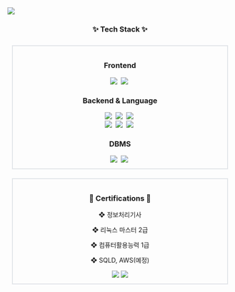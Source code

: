 <img src="https://capsule-render.vercel.app/api?type=wave&color=auto&height=300&section=header&text=SeokHun's%20GitHub&fontSize=90" />

<h3 align="center">✨ Tech Stack ✨</h3>

<div align="center" style="display: flex; flex-wrap: wrap; align-items: flex-start; justify-content: center;">
  <div style="flex: 1; min-width: 300px; max-width: 500px; margin: 10px; border: 2px solid #e1e4e8; padding: 10px;">
    <h3 align="center">Frontend</h3>
    <div align="center">
      <img src="https://img.shields.io/badge/javascript-F7DF1E.svg?style=for-the-badge&logo=javascript&logoColor=20232a" />&nbsp;
      <img src="https://img.shields.io/badge/html5-E34F26.svg?style=for-the-badge&logo=html5&logoColor=white" />&nbsp;
    </div>

  <h3 align="center">Backend & Language</h3>
    <div align="center">
      <img src="https://img.shields.io/badge/c-%2300599C.svg?style=for-the-badge&logo=c&logoColor=white" />&nbsp;
      <img src="https://img.shields.io/badge/c++-%2300599C.svg?style=for-the-badge&logo=c%2B%2B&logoColor=white" />&nbsp;
      <img src="https://img.shields.io/badge/c%23-%23239120.svg?style=for-the-badge&logo=csharp&logoColor=white" />&nbsp;
      <br/>
      <img src="https://img.shields.io/badge/python-3670A0?style=for-the-badge&logo=python&logoColor=ffdd54" />&nbsp;
      <img src="https://img.shields.io/badge/java-007396?style=for-the-badge&logo=OpenJDK&logoColor=white" />&nbsp;
      <img src="https://img.shields.io/badge/Flask-000000?style=for-the-badge&logo=Flask&logoColor=white" />&nbsp;
    </div>

  <h3 align="center">DBMS</h3>
    <div align="center">
      <img src="https://img.shields.io/badge/mysql-4479A1.svg?style=for-the-badge&logo=mysql&logoColor=white" />&nbsp;
      <img src="https://img.shields.io/badge/Microsoft_Access-A4373A?style=for-the-badge&logo=microsoft-access&logoColor=white" />&nbsp;
    </div>
  </div>

  <div style="flex: 1; min-width: 300px; max-width: 500px; margin: 10px; border: 2px solid #e1e4e8; padding: 10px;">
    <h3 align="center">📌 Certifications 📌</h3>
    <div align="center">
      <p>❖ 정보처리기사</p>
      <p>❖ 리눅스 마스터 2급</p>
      <p>❖ 컴퓨터활용능력 1급</p>
      <p>❖ SQLD, AWS(예정)</p>
      <img src="https://github-readme-stats.vercel.app/api/top-langs/?username=anuraghazra&layout=compact"/>
      <img src="https://github-readme-stats.vercel.app/api?username=hyeinisfree&hide_title=true&show_icons=true&include_all_commits=true&disable_animations=true&theme=vue)](https://github.com/anuraghazra/github-readme-stats"/>
    </div>
  </div>
</div>
